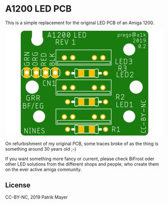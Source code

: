 # A1200 LED PCB

This is a simple replacement for the original LED PCB of an Amiga 1200.


![PCB Top](a1200-led-top.png)

On refurbishment of my original PCB, some traces broke of as the thing is something around 30 years old ;-)

If you want something more fancy or current, please check BiFrost oder other LED solutions from the different shops and people, who create them on the ever active amiga community.

## License
CC-BY-NC, 2019 Patrik Mayer